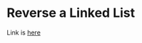 # Reverse a Linked List 
Link is [here](https://practice.geeksforgeeks.org/problems/reverse-a-linked-list/1)